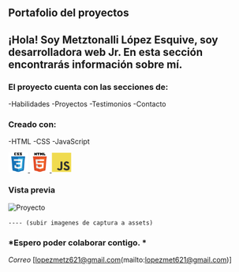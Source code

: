 ## Portafolio del proyectos

¡Hola! Soy Metztonalli López Esquive, soy desarrolladora web Jr. En esta sección encontrarás información sobre mí.
-------

### El proyecto cuenta con las secciones de:
-Habilidades
-Proyectos
-Testimonios
-Contacto

### Creado con:
-HTML
-CSS
-JavaScript

<a href="https://www.w3schools.com/css/" target="_blank"> <img src="https://raw.githubusercontent.com/devicons/devicon/master/icons/css3/css3-original-wordmark.svg" alt="css3" width="40" height="40"/> </a>
<a href="https://www.w3.org/html/" target="_blank"> <img src="https://raw.githubusercontent.com/devicons/devicon/master/icons/html5/html5-original-wordmark.svg" alt="html5" width="40" height="40"/> </a>
<a href="https://developer.mozilla.org/en-US/docs/Web/JavaScript" target="_blank"> <img src="https://raw.githubusercontent.com/devicons/devicon/master/icons/javascript/javascript-original.svg" alt="javascript" width="40" height="40"/> </a>

### Vista previa

![Proyecto](/assets/portadolio1Captura.PNG)

    ---- (subir imagenes de captura a assets)

 ### *Espero poder colaborar contigo. *
*Correo*
[lopezmetz621@gmail.com(mailto:lopezmet621@gmail.com)]